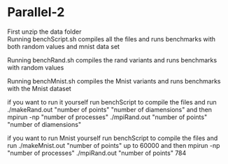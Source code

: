 # Parallel-2
First unzip the data folder  
Running benchScript.sh compiles all the files and runs benchmarks with both random values and mnist data set  

Running benchRand.sh compiles the rand variants and runs benchmarks with random values  

Running benchMnist.sh compiles the Mnist variants and runs benchmarks with the Mnist dataset  

if you want to run it yourself run benchScript to compile the files and run ./makeRand.out "number of points" "number of diamensions"
and then mpirun -np "number of processes" ./mpiRand.out "number of points" "number of diamensions"   


if you want to run Mnist yourself run benchScript to compile the files and run ./makeMnist.out "number of points" up to 60000
and then mpirun -np "number of processes" ./mpiRand.out "number of points" 784    
